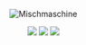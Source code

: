 <p align="center"> <img src="https://komarev.com/ghpvc/?username=Mischmaschine&style=flat-square" alt="Mischmaschine" /> </p>

<p align="center">
  <img src = "https://github-readme-stats.vercel.app/api?username=Mischmaschine&show_icons=true&count_private=true&theme=algolia&hide_border=true&bg_color=00000000">
  <img src = "https://github-readme-stats.vercel.app/api/top-langs/?username=Mischmaschine&layout=compact&hide_border=true&theme=algolia&bg_color=00000000&langs_count=6&count_private=true">

  <img src = "https://github-readme-streak-stats.herokuapp.com?user=Mischmaschine&theme=algolia&hide_border=true&background=FFFFFF00&count_private=true">
  <br>
  <br>
</p>

<!--<p align="center"> <img src="https://activity-graph.herokuapp.com/graph?username=Mischmaschine&theme=react-dark" alt="Mischmaschine" /> </p>-->
